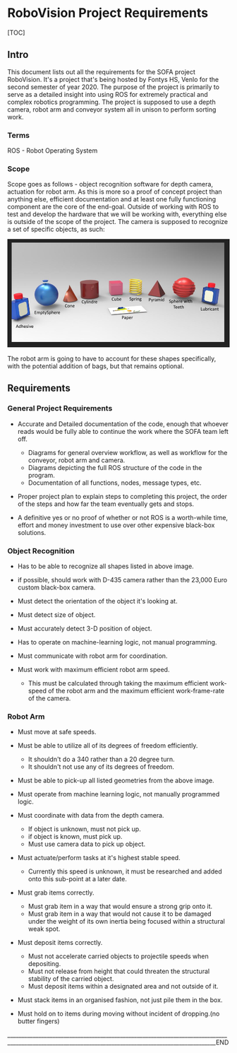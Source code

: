 # RoboVision Project Requirements

[TOC]

## Intro

This document lists out all the requirements for the SOFA project RoboVision. It's a project that's being hosted by Fontys HS, Venlo for the second semester of year 2020. The purpose of the project is primarily to serve as a detailed insight into using ROS for extremely practical and complex robotics programming. The project is supposed to use a depth camera, robot arm and conveyor system all in unison to perform sorting work.

### Terms

ROS - Robot Operating System

### Scope

Scope goes as follows - object recognition software for depth camera, actuation for robot arm. As this is more so a proof of concept project than anything else, efficient documentation and at least one fully functioning component are the core of the end-goal. Outside of working with ROS to test and develop the hardware that we will be working with, everything else is outside of the scope of the project. The camera is supposed to recognize a set of specific objects, as such:

![](./documentation_images/Requirements_1.png)

The robot arm is going to have to account for these shapes specifically, with the potential addition of bags, but that remains optional.

## Requirements

### General Project Requirements

- Accurate and Detailed documentation of the code, enough that whoever reads would be fully able to continue the work where the SOFA team left off.
  - Diagrams for general overview workflow, as well as workflow for the conveyor, robot arm and camera.
  - Diagrams depicting the full ROS structure of the code in the program.
  - Documentation of all functions, nodes, message types, etc.

- Proper project plan to explain steps to completing this project, the order of the steps and how far the team eventually gets and stops.
- A definitive yes or no proof of whether or not ROS is a worth-while time, effort and money investment to use over other expensive black-box solutions.

### Object Recognition

- Has to be able to recognize all shapes listed in above image.

- if possible, should work with D-435 camera rather than the 23,000 Euro custom black-box camera.

- Must detect the orientation of the object it's looking at.

- Must detect size of object.

- Must accurately detect 3-D position of object.

- Has to operate on machine-learning logic, not manual programming.

- Must communicate with robot arm for coordination.

- Must work with maximum efficient robot arm speed.

  - This must be calculated through taking the maximum efficient work-speed of the robot arm and the maximum efficient work-frame-rate of the camera.
  
  

### Robot Arm

- Must move at safe speeds.
- Must be able to utilize all of its degrees of freedom efficiently.
  - It shouldn't do a 340 rather than a 20 degree turn.
  - It shouldn't not use any of its degrees of freedom.
- Must be able to pick-up all listed geometries from the above image.
- Must operate from machine learning logic, not manually programmed logic.
- Must coordinate with data from the depth camera.
  - If object is unknown, must not pick up.
  - if object is known, must pick up.
  - Must use camera data to pick up object.
- Must actuate/perform tasks at it's highest stable speed.
  - Currently this speed is unknown, it must be researched and added onto this sub-point at a later date.
- Must grab items correctly.
  - Must grab item in a way that would ensure a strong grip onto it.
  - Must grab item in a way that would not cause it to be damaged under the weight of its own inertia being focused within a structural weak spot.
- Must deposit items correctly.
  - Must not accelerate carried objects to projectile speeds when depositing.
  - Must not release from height that could threaten the structural stability of the carried object.
  - Must deposit items within a designated area and not outside of it.
- Must stack items in an organised fashion, not just pile them in the box.
  
- Must hold on to items during moving without incident of dropping.(no butter fingers)

________________________________________________________________________________________________________________________________________________________END